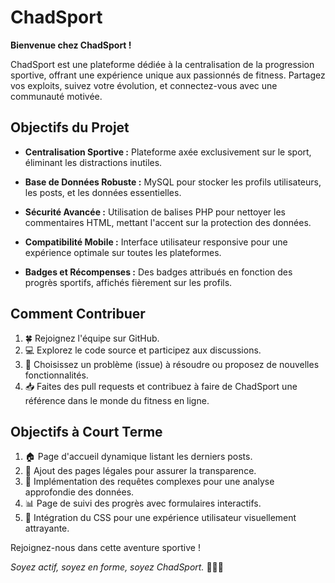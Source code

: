 # ChadSport

**Bienvenue chez ChadSport !**

ChadSport est une plateforme dédiée à la centralisation de la progression sportive, offrant une expérience unique aux passionnés de fitness. Partagez vos exploits, suivez votre évolution, et connectez-vous avec une communauté motivée.

## Objectifs du Projet

- **Centralisation Sportive :** Plateforme axée exclusivement sur le sport, éliminant les distractions inutiles.

- **Base de Données Robuste :** MySQL pour stocker les profils utilisateurs, les posts, et les données essentielles.

- **Sécurité Avancée :** Utilisation de balises PHP pour nettoyer les commentaires HTML, mettant l'accent sur la protection des données.

- **Compatibilité Mobile :** Interface utilisateur responsive pour une expérience optimale sur toutes les plateformes.

- **Badges et Récompenses :** Des badges attribués en fonction des progrès sportifs, affichés fièrement sur les profils.

## Comment Contribuer

1. 🍀 Rejoignez l'équipe sur GitHub.
2. 💻 Explorez le code source et participez aux discussions.
3. 🚀 Choisissez un problème (issue) à résoudre ou proposez de nouvelles fonctionnalités.
4. 📥 Faites des pull requests et contribuez à faire de ChadSport une référence dans le monde du fitness en ligne.

## Objectifs à Court Terme

1. 🏠 Page d'accueil dynamique listant les derniers posts.
2. 📜 Ajout des pages légales pour assurer la transparence.
3. 🚀 Implémentation des requêtes complexes pour une analyse approfondie des données.
4. 📊 Page de suivi des progrès avec formulaires interactifs.
5. 🎨 Intégration du CSS pour une expérience utilisateur visuellement attrayante.

Rejoignez-nous dans cette aventure sportive !

*Soyez actif, soyez en forme, soyez ChadSport.* 💪🏋️‍♂️

